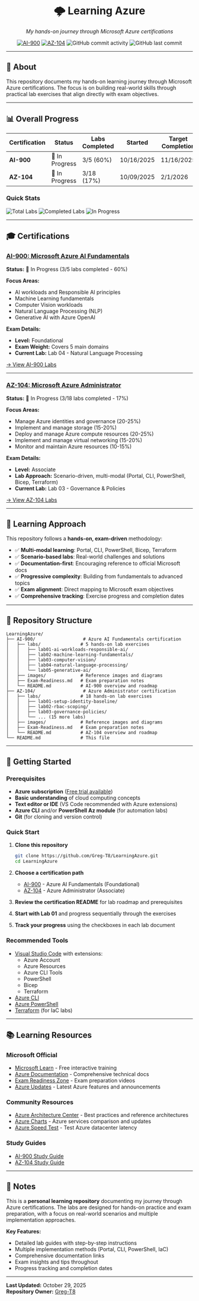 <div align="center">

# 🌩️ Learning Azure

*My hands-on journey through Microsoft Azure certifications*

[![AI-900](https://img.shields.io/badge/AI--900-In%20Progress-yellow)](AI-900/)
[![AZ-104](https://img.shields.io/badge/AZ--104-In%20Progress-yellow)](AZ-104/)
![GitHub commit activity](https://img.shields.io/github/commit-activity/m/Greg-T8/LearningAzure)
![GitHub last commit](https://img.shields.io/github/last-commit/Greg-T8/LearningAzure)

</div>

---

## 🎯 About

This repository documents my hands-on learning journey through Microsoft Azure certifications. The focus is on building real-world skills through practical lab exercises that align directly with exam objectives.

---

## 📊 Overall Progress

| Certification | Status | Labs Completed | Started | Target Completion |
|---------------|--------|----------------|---------|-------------------|
| **AI-900** | 🔄 In Progress | 3/5 (60%) | 10/16/2025 | 11/16/2025 |
| **AZ-104** | 🔄 In Progress | 3/18 (17%) | 10/09/2025 | 2/1/2026 |

### Quick Stats

![Total Labs](https://img.shields.io/badge/Total%20Labs-23-blue)
![Completed Labs](https://img.shields.io/badge/Completed-6-success)
![In Progress](https://img.shields.io/badge/In%20Progress-2-yellow)

---

## 🎓 Certifications

### [AI-900: Microsoft Azure AI Fundamentals](AI-900/README.md)

**Status:** 🔄 In Progress (3/5 labs completed - 60%)

**Focus Areas:**
- AI workloads and Responsible AI principles
- Machine Learning fundamentals
- Computer Vision workloads
- Natural Language Processing (NLP)
- Generative AI with Azure OpenAI

**Exam Details:**
- **Level:** Foundational
- **Exam Weight:** Covers 5 main domains
- **Current Lab:** Lab 04 - Natural Language Processing

[→ View AI-900 Labs](AI-900/README.md)

---

### [AZ-104: Microsoft Azure Administrator](AZ-104/README.md)

**Status:** 🔄 In Progress (3/18 labs completed - 17%)

**Focus Areas:**
- Manage Azure identities and governance (20-25%)
- Implement and manage storage (15-20%)
- Deploy and manage Azure compute resources (20-25%)
- Implement and manage virtual networking (15-20%)
- Monitor and maintain Azure resources (10-15%)

**Exam Details:**
- **Level:** Associate
- **Lab Approach:** Scenario-driven, multi-modal (Portal, CLI, PowerShell, Bicep, Terraform)
- **Current Lab:** Lab 03 - Governance & Policies

[→ View AZ-104 Labs](AZ-104/README.md)

---

## 🎯 Learning Approach

This repository follows a **hands-on, exam-driven** methodology:

- ✅ **Multi-modal learning**: Portal, CLI, PowerShell, Bicep, Terraform
- ✅ **Scenario-based labs**: Real-world challenges and solutions
- ✅ **Documentation-first**: Encouraging reference to official Microsoft docs
- ✅ **Progressive complexity**: Building from fundamentals to advanced topics
- ✅ **Exam alignment**: Direct mapping to Microsoft exam objectives
- ✅ **Comprehensive tracking**: Exercise progress and completion dates

---

## 📁 Repository Structure

```
LearningAzure/
├── AI-900/                  # Azure AI Fundamentals certification
│   ├── labs/               # 5 hands-on lab exercises
│   │   ├── lab01-ai-workloads-responsible-ai/
│   │   ├── lab02-machine-learning-fundamentals/
│   │   ├── lab03-computer-vision/
│   │   ├── lab04-natural-language-processing/
│   │   └── lab05-generative-ai/
│   ├── images/             # Reference images and diagrams
│   ├── Exam-Readiness.md   # Exam preparation notes
│   └── README.md           # AI-900 overview and roadmap
├── AZ-104/                  # Azure Administrator certification
│   ├── labs/               # 18 hands-on lab exercises
│   │   ├── lab01-setup-identity-baseline/
│   │   ├── lab02-rbac-scoping/
│   │   ├── lab03-governance-policies/
│   │   └── ... (15 more labs)
│   ├── images/             # Reference images and diagrams
│   ├── Exam-Readiness.md   # Exam preparation notes
│   └── README.md           # AZ-104 overview and roadmap
└── README.md               # This file
```

---

## 🚀 Getting Started

### Prerequisites

- **Azure subscription** ([Free trial available](https://azure.microsoft.com/free/))
- **Basic understanding** of cloud computing concepts
- **Text editor or IDE** (VS Code recommended with Azure extensions)
- **Azure CLI** and/or **PowerShell Az module** (for automation labs)
- **Git** (for cloning and version control)

### Quick Start

1. **Clone this repository**
   ```bash
   git clone https://github.com/Greg-T8/LearningAzure.git
   cd LearningAzure
   ```

2. **Choose a certification path**
   - [AI-900](AI-900/) - Azure AI Fundamentals (Foundational)
   - [AZ-104](AZ-104/) - Azure Administrator (Associate)

3. **Review the certification README** for lab roadmap and prerequisites

4. **Start with Lab 01** and progress sequentially through the exercises

5. **Track your progress** using the checkboxes in each lab document

### Recommended Tools

- [Visual Studio Code](https://code.visualstudio.com/) with extensions:
  - Azure Account
  - Azure Resources
  - Azure CLI Tools
  - PowerShell
  - Bicep
  - Terraform
- [Azure CLI](https://learn.microsoft.com/cli/azure/install-azure-cli)
- [Azure PowerShell](https://learn.microsoft.com/powershell/azure/install-az-ps)
- [Terraform](https://www.terraform.io/downloads) (for IaC labs)

---

## 📚 Learning Resources

### Microsoft Official

- [Microsoft Learn](https://learn.microsoft.com/) - Free interactive training
- [Azure Documentation](https://learn.microsoft.com/azure/) - Comprehensive technical docs
- [Exam Readiness Zone](https://learn.microsoft.com/shows/exam-readiness-zone/) - Exam preparation videos
- [Azure Updates](https://azure.microsoft.com/updates/) - Latest Azure features and announcements

### Community Resources

- [Azure Architecture Center](https://learn.microsoft.com/azure/architecture/) - Best practices and reference architectures
- [Azure Charts](https://azurecharts.com/) - Azure services comparison and updates
- [Azure Speed Test](https://www.azurespeed.com/) - Test Azure datacenter latency

### Study Guides

- [AI-900 Study Guide](https://learn.microsoft.com/credentials/certifications/resources/study-guides/ai-900)
- [AZ-104 Study Guide](https://learn.microsoft.com/credentials/certifications/resources/study-guides/az-104)

---

## 📝 Notes

This is a **personal learning repository** documenting my journey through Azure certifications. The labs are designed for hands-on practice and exam preparation, with a focus on real-world scenarios and multiple implementation approaches.

**Key Features:**
- Detailed lab guides with step-by-step instructions
- Multiple implementation methods (Portal, CLI, PowerShell, IaC)
- Comprehensive documentation links
- Exam insights and tips throughout
- Progress tracking and completion dates

---

**Last Updated:** October 29, 2025  
**Repository Owner:** [Greg-T8](https://github.com/Greg-T8)
